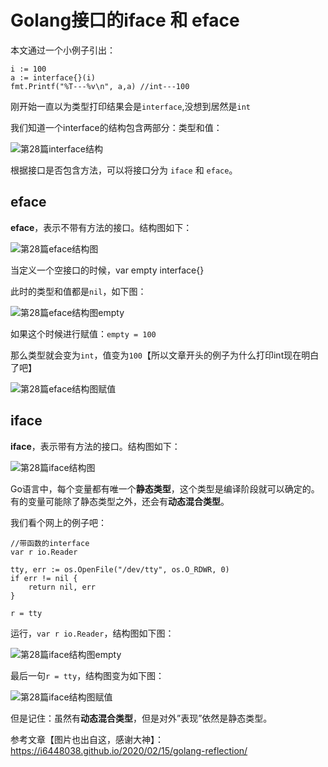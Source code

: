 # Golang接口的iface 和 eface

本文通过一个小例子引出：

```
i := 100
a := interface{}(i)
fmt.Printf("%T---%v\n", a,a) //int---100
```

刚开始一直以为类型打印结果会是`interface`,没想到居然是`int`

我们知道一个interface的结构包含两部分：类型和值：

![第28篇interface结构](https://cdn.jsdelivr.net/gh/xyf1096415969/blogImgs@main/imgs/Golang/第28篇interface结构.png)

根据接口是否包含方法，可以将接口分为 `iface` 和 `eface`。

## eface

**eface**，表示不带有方法的接口。结构图如下：

![第28篇eface结构图](https://cdn.jsdelivr.net/gh/xyf1096415969/blogImgs@main/imgs/Golang/第28篇eface结构图.png)

当定义一个空接口的时候，var empty interface{}

此时的类型和值都是`nil`，如下图：

![第28篇eface结构图empty](https://cdn.jsdelivr.net/gh/xyf1096415969/blogImgs@main/imgs/Golang/第28篇eface结构图empty.png)

如果这个时候进行赋值：`empty = 100`

那么类型就会变为`int`，值变为`100`【所以文章开头的例子为什么打印int现在明白了吧】

![第28篇eface结构图赋值](https://cdn.jsdelivr.net/gh/xyf1096415969/blogImgs@main/imgs/Golang/第28篇eface结构图赋值.jpg)



## iface

**iface**，表示带有方法的接口。结构图如下：

![第28篇iface结构图](https://cdn.jsdelivr.net/gh/xyf1096415969/blogImgs@main/imgs/Golang/第28篇iface结构图.png)

Go语言中，每个变量都有唯一个**静态类型**，这个类型是编译阶段就可以确定的。有的变量可能除了静态类型之外，还会有**动态混合类型**。

我们看个网上的例子吧：

```
//带函数的interface
var r io.Reader 

tty, err := os.OpenFile("/dev/tty", os.O_RDWR, 0)
if err != nil {
    return nil, err
}

r = tty
```

运行，`var r io.Reader`，结构图如下图：

![第28篇iface结构图empty](https://cdn.jsdelivr.net/gh/xyf1096415969/blogImgs@main/imgs/Golang/第28篇iface结构图empty.png)



最后一句`r = tty`，结构图变为如下图：

![第28篇iface结构图赋值](https://cdn.jsdelivr.net/gh/xyf1096415969/blogImgs@main/imgs/Golang/第28篇iface结构图赋值.png)

但是记住：虽然有**动态混合类型**，但是对外”表现”依然是静态类型。

参考文章【图片也出自这，感谢大神】：https://i6448038.github.io/2020/02/15/golang-reflection/